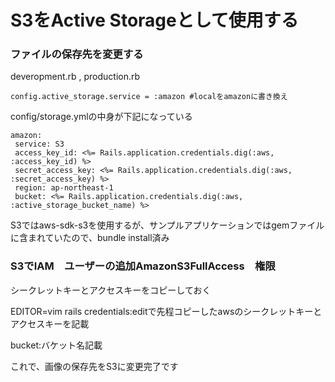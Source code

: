 # S3をActive Storageとして使用する
### ファイルの保存先を変更する
deveropment.rb , production.rb
```
config.active_storage.service = :amazon #localをamazonに書き換え
```
config/storage.ymlの中身が下記になっている
```
amazon:
 service: S3
 access_key_id: <%= Rails.application.credentials.dig(:aws, :access_key_id) %>
 secret_access_key: <%= Rails.application.credentials.dig(:aws, :secret_access_key) %>
 region: ap-northeast-1
 bucket: <%= Rails.application.credentials.dig(:aws, :active_storage_bucket_name) %>
```
S3ではaws-sdk-s3を使用するが、サンプルアプリケーションではgemファイルに含まれていたので、bundle install済み

### S3でIAM　ユーザーの追加AmazonS3FullAccess　権限

シークレットキーとアクセスキーをコピーしておく

EDITOR=vim rails credentials:editで先程コピーしたawsのシークレットキーとアクセスキーを記載

bucket:バケット名記載

これで、画像の保存先をS3に変更完了です